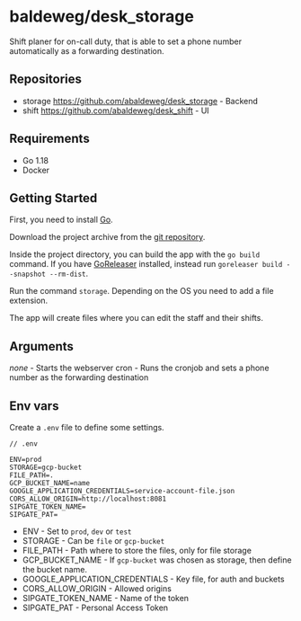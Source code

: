 # baldeweg/desk_storage

Shift planer for on-call duty, that is able to set a phone number automatically as a forwarding destination.

## Repositories

- storage <https://github.com/abaldeweg/desk_storage> - Backend
- shift <https://github.com/abaldeweg/desk_shift> - UI

## Requirements

- Go 1.18
- Docker

## Getting Started

First, you need to install [Go](https://go.dev/).

Download the project archive from the [git repository](https://github.com/abaldeweg/desk_storage).

Inside the project directory, you can build the app with the `go build` command. If you have [GoReleaser](https://goreleaser.com/) installed, instead run `goreleaser build --snapshot --rm-dist`.

Run the command `storage`. Depending on the OS you need to add a file extension.

The app will create files where you can edit the staff and their shifts.

## Arguments

*none*  - Starts the webserver
cron - Runs the cronjob and sets a phone number as the forwarding destination

## Env vars

Create a `.env` file to define some settings.

```env
// .env

ENV=prod
STORAGE=gcp-bucket
FILE_PATH=.
GCP_BUCKET_NAME=name
GOOGLE_APPLICATION_CREDENTIALS=service-account-file.json
CORS_ALLOW_ORIGIN=http://localhost:8081
SIPGATE_TOKEN_NAME=
SIPGATE_PAT=
```

- ENV - Set to `prod`, `dev` or `test`
- STORAGE - Can be `file` or `gcp-bucket`
- FILE_PATH - Path where to store the files, only for file storage
- GCP_BUCKET_NAME - If `gcp-bucket` was chosen as storage, then define the bucket name.
- GOOGLE_APPLICATION_CREDENTIALS - Key file, for auth and buckets
- CORS_ALLOW_ORIGIN - Allowed origins
- SIPGATE_TOKEN_NAME - Name of the token
- SIPGATE_PAT - Personal Access Token
